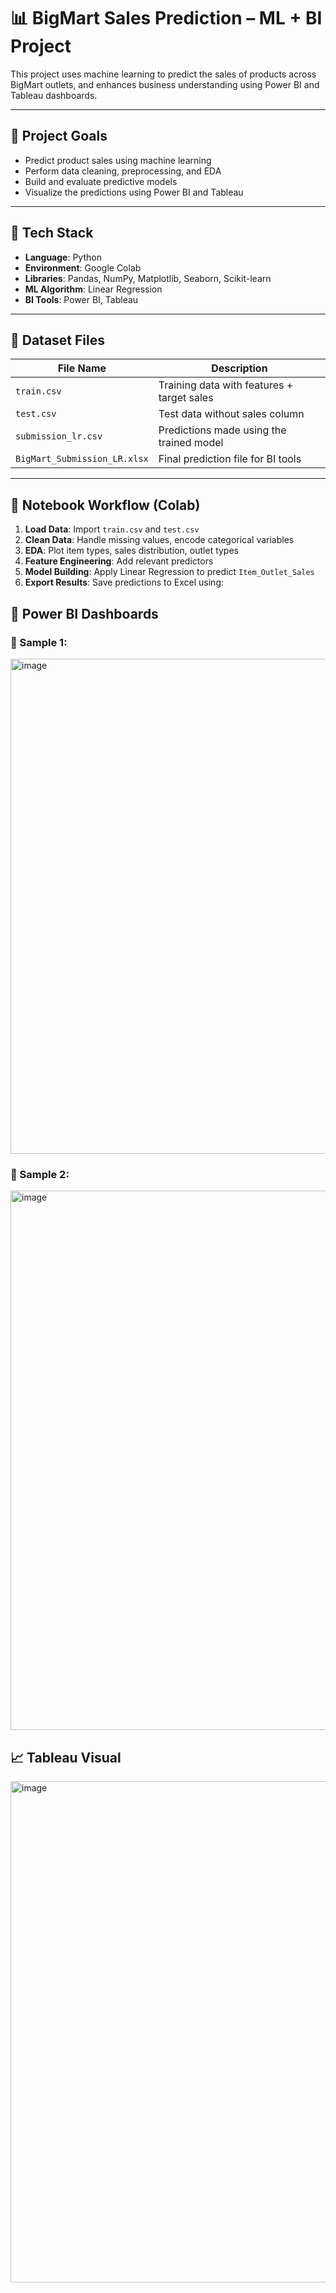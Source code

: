 # 📊 BigMart Sales Prediction – ML + BI Project

This project uses machine learning to predict the sales of products across BigMart outlets, and enhances business understanding using Power BI and Tableau dashboards.

---

## 🚀 Project Goals

- Predict product sales using machine learning
- Perform data cleaning, preprocessing, and EDA
- Build and evaluate predictive models
- Visualize the predictions using Power BI and Tableau

---

## 🧠 Tech Stack

- **Language**: Python  
- **Environment**: Google Colab  
- **Libraries**: Pandas, NumPy, Matplotlib, Seaborn, Scikit-learn  
- **ML Algorithm**: Linear Regression  
- **BI Tools**: Power BI, Tableau

---

## 📁 Dataset Files

| File Name              | Description                                     |
|------------------------|-------------------------------------------------|
| `train.csv`            | Training data with features + target sales      |
| `test.csv`             | Test data without sales column                  |
| `submission_lr.csv`    | Predictions made using the trained model        |
| `BigMart_Submission_LR.xlsx` | Final prediction file for BI tools         |

---

## 📘 Notebook Workflow (Colab)

1. **Load Data**: Import `train.csv` and `test.csv`  
2. **Clean Data**: Handle missing values, encode categorical variables  
3. **EDA**: Plot item types, sales distribution, outlet types  
4. **Feature Engineering**: Add relevant predictors  
5. **Model Building**: Apply Linear Regression to predict `Item_Outlet_Sales`  
6. **Export Results**: Save predictions to Excel using:

## 📸 Power BI Dashboards

### 🔹 Sample 1: 
<img width="1303" height="792" alt="image" src="https://github.com/user-attachments/assets/7c9bcbb6-f347-4d47-a1fc-5e2df4552433" />



### 🔹 Sample 2: 
<img width="1281" height="863" alt="image" src="https://github.com/user-attachments/assets/db94a2e4-0c98-4ec2-8eff-24bb398951a0" />




## 📈 Tableau Visual
<img width="1600" height="802" alt="image" src="https://github.com/user-attachments/assets/785e7e17-c3f2-4a4e-bdc3-bfbc1666c8f5" />





